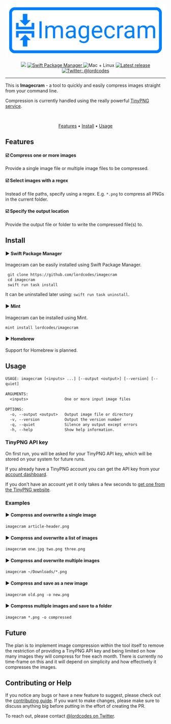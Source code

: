 <p align="center">
    <img src="Art/logo.png" width="500" max-width="90%" alt="Imagecram" />
</p>

<p align="center">
    <img src="https://img.shields.io/badge/Swift-5.1-orange.svg" />
    <a href="https://swift.org/package-manager">
        <img src="https://img.shields.io/badge/swiftpm-compatible-brightgreen.svg?style=flat" alt="Swift Package Manager" />
    </a>
     <img src="https://img.shields.io/badge/platforms-mac+linux-brightgreen.svg?style=flat" alt="Mac + Linux" />
     <a href="https://github.com/lordcodes/imagecram/releases/latest">
         <img src="https://img.shields.io/github/release/lordcodes/imagecram.svg?style=flat" alt="Latest release" />
     </a>
    <a href="https://twitter.com/lordcodes">
        <img src="https://img.shields.io/badge/twitter-@lordcodes-blue.svg?style=flat" alt="Twitter: @lordcodes" />
    </a>
</p>

---

This is **Imagecram** - a tool to quickly and easily compress images straight from your command line.

Compression is currently handled using the really powerful [TinyPNG service](https://tinypng.com).

&nbsp;

<p align="center">
    <a href="#features">Features</a> • <a href="#install">Install</a> • <a href="#usage">Usage</a>
</p>

## Features

#### ☑️ Compress one or more images

Provide a single image file or multiple image files to be compressed.

#### ☑️ Select images with a regex

Instead of file paths, specify using a regex. E.g. `*.png` to compress all PNGs in the current folder.

#### ☑️ Specify the output location

Provide the output file or folder to write the compressed file(s) to.

## Install

#### ▶︎ Swift Package Manager

Imagecram can be easily installed using Swift Package Manager.

```terminal
 git clone https://github.com/lordcodes/imagecram
 cd imagecram
 swift run task install
```

It can be uninstalled later using: `swift run task uninstall`.

#### ▶︎ Mint

Imagecram can be installed using Mint.

```terminal
mint install lordcodes/imagecram
```

#### ▶︎ Homebrew

Support for Homebrew is planned.

## Usage

```terminal
USAGE: imagecram [<inputs> ...] [--output <output>] [--version] [--quiet]

ARGUMENTS:
  <inputs>                One or more input image files 

OPTIONS:
  -o, --output <output>   Output image file or directory 
  -v, --version           Output the version number 
  -q, --quiet             Silence any output except errors 
  -h, --help              Show help information.
```

### TinyPNG API key

On first run, you will be asked for your TinyPNG API key, which will be stored on your system for future runs.

If you already have a TinyPNG account you can get the API key from your [account dashboard](https://tinypng.com/dashboard/api).

If you don't have an account yet it only takes a few seconds to [get one from the TinyPNG website](https://tinypng.com/developers).

### Examples

#### ▶︎ Compress and overwrite a single image

```
imagecram article-header.png
```

#### ▶︎ Compress and overwrite a list of images

```
imagecram one.jpg two.png three.png
```

#### ▶︎ Compress and overwrite multiple images

```
imagecram ~/Downloads/*.png
```

#### ▶︎ Compress and save as a new image

```
imagecram old.png -o new.png
```

#### ▶︎ Compress multiple images and save to a folder

```
imagecram *.png -o compressed
```

## Future

The plan is to implement image compression within the tool itself to remove the restriction of providing a TinyPNG API key and being limited on how many images they will compress for free each month. There is currently no time-frame on this and it will depend on simplicity and how effectively it compresses the images.

## Contributing or Help

If you notice any bugs or have a new feature to suggest, please check out the [contributing guide](https://github.com/lordcodes/imagecram/blob/master/CONTRIBUTING.md). If you want to make changes, please make sure to discuss anything big before putting in the effort of creating the PR.

To reach out, please contact [@lordcodes on Twitter](https://twitter.com/lordcodes).

